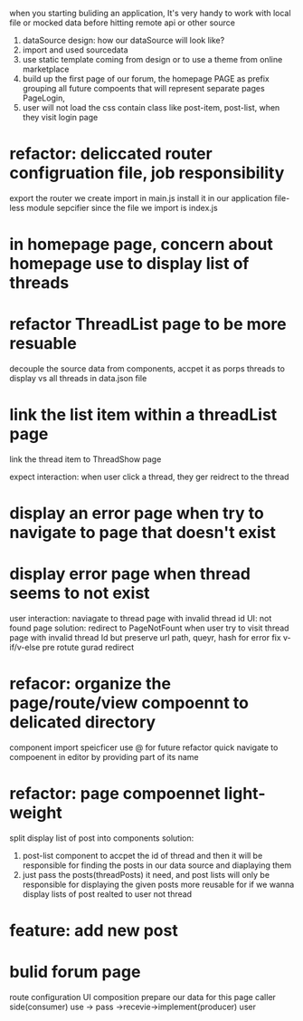 when you starting buliding an application, It's very handy to work with local
file or mocked data before hitting remote api or other source

1. dataSource design: how our dataSource will look like?
2. import and used sourcedata
3. use static template coming from design or to use a theme from online
   marketplace
4. build up the first page of our forum, the homepage PAGE as prefix grouping
   all future compoents that will represent separate pages PageLogin,
5. user will not load the css contain class like post-item, post-list, when they
   visit login page
# refactor: deliccated router configruation file, job responsibility
   export the router we create
   import in main.js 
   install it in our application
   file-less module sepcifier since the file we import is index.js 
# in homepage page, concern about homepage use to display list of threads

# refactor ThreadList page to be more resuable
   decouple the source data from components, accpet it as porps
   threads to display vs all threads in data.json file

# link the list item within a threadList page
   link the thread item to ThreadShow page
   <!-- UI -->
   expect interaction:
   when user click a thread, they ger reidrect to the thread

# display an error page when try to navigate to page that doesn't exist

# display error page when thread seems to not exist
user interaction: naviagate to thread page with invalid thread id
UI: not found page
solution:
   redirect to PageNotFount when user try to visit thread page with invalid thread Id
   but preserve url path, queyr, hash for error fix
   v-if/v-else
   pre rotute gurad redirect
# refacor: organize the page/route/view compoennt to delicated directory
   component import speicficer use @ for future refactor
   quick navigate to compoenent in editor by providing part of its name

# refactor: page compoennet light-weight
split display list of post into components
solution:
1. post-list component to accpet the id of thread and then it will be responsible for finding the posts in our data source and diaplaying them
2. just pass the posts(threadPosts) it need, and 
post lists will only be responsible for displaying the given posts
more reusable for if we wanna display lists of post realted to user not thread

# feature: add new post


# bulid forum page
route configuration
UI composition
prepare our data for this page
caller side(consumer) use -> pass ->recevie->implement(producer) user
